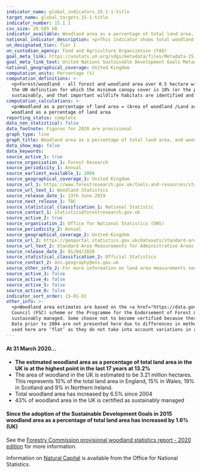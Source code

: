 ```yaml
---
indicator_name: global_indicators.15-1-1-title
target_name: global_targets.15-1-title
indicator_number: 15.1.1
csv_size: 20.505 kB
indicator_available: Woodland area as a percentage of total land area, and woodland area certified as sustainably managed as a percentage of total land area
national_indicator_description: <p>This indicator shows total woodland area as a percentage of land area, and the area of woodland that is certified against agreed environmental standards as a percentage of land area. 
un_designated_tier: Tier I
un_custodian_agency: Food and Agriculture Organization (FAO)
goal_meta_link: https://unstats.un.org/sdgs/metadata/files/Metadata-15-01-01.pdf
goal_meta_link_text: United Nations Sustainable Development Goals Metadata (PDF 379 KB)
national_geographical_coverage: United Kingdom
computation_units: Percentage (%)
computation_definitions: >-
  <p>Forest/woodland - all forest and woodland area over 0.5 hectare with a minimum of 20% canopy cover (25% in Northern Ireland) (or the potential to achieve it) and a minimum width of 20 metres, including areas of new planting, clearfell, windblow and restocked areas. This differs from
  the UN definition for which the minimum canopy cover is 10% (or the potential to achieve it) <p>Woodland certification - Woodland certification assesses management practices against agreed environmental standards. Certification requires that wood products are harvested legally and
  sustainably, and that important wildlife habitats are identified and are not negatively impacted by management.  Woodland certification schemes promote good forest practice and are used to demonstrate that wood or wood products come from well-managed forests.
computation_calculations: >-
  <p>Woodland as a percentage of land area = (Area of woodland /Land area ) * 100 <p> Certified woodland as a percentage of land area = (Area of certified woodland / Land area) * 100 <p> Non-certified woodland as a percentage of land area = Woodland as a percentage of land area - Certified
  woodland as a percentage of land area
reporting_status: complete
data_non_statistical: false
data_footnote: Figures for 2020 are provisional
graph_type: line
graph_title: Woodland area as a percentage of total land area, and woodland area certified as sustainably managed as a percentage of total land area 
data_show_map: false
data_keywords:  
source_active_1: true
source_organisation_1: Forest Research
source_periodicity_1: Annual
source_earliest_available_1: 2004
source_geographical_coverage_1: United Kingdom
source_url_1: https://www.forestresearch.gov.uk/tools-and-resources/statistics/statistics-by-topic/woodland-statistics/
source_url_text_1: Woodland Statistics
source_release_date_1: 13th June 2019
source_next_release_1: TBC
source_statistical_classification_1: National Statistic 
source_contact_1: statistics@forestresearch.gov.uk
source_active_2: true
source_organisation_2: Office for National Statistics (ONS)
source_periodicity_2: Annual
source_geographical_coverage_2: United Kingdom
source_url_2: https://geoportal.statistics.gov.uk/datasets/standard-area-measurements-2019-for-administrative-areas-in-the-united-kingdom
source_url_text_2: Standard Area Measurements for Administrative Areas (2019)
source_release_date_2: 01/04/2020
source_statistical_classification_2: Official Statistics
source_contact_2: ons.geography@ons.gov.uk
source_other_info_2: For more information on land area measurements see the  Standard Area Measurements User Guide 2019, found in the zip file in the link to the data source.
source_active_3: false
source_active_4: false
source_active_5: false
source_active_6: false
indicator_sort_order: 15-01-01
other_info: >-
  <p>Woodland area estimates are based on the <a href="https://data.gov.uk/dataset/cd748245-e68c-41e4-bb1a-4728bc64163c/national-forest-inventory-woodland-england-2018">National Forest Inventory (NFI) Woodland map</a>. <p>All certified woodland is certified under the Forest Stewardship
  Council (FSC) scheme or the Programme for the Endorsement of Forest Certification (PEFC) scheme, with many woodlands certified under both. Certified woodland areas are often used as an indicator of sustainable forest management, however, woodland that is not certified may also be
  sustainably managed. Some choose not to become certified because there is a cost involved in getting certified and there may be little incentive for woodland owners to get their woodlands certified if timber production is not a major objective.<p>Certification in the UK began in 1996.
  Data prior to 2004 are not presented here due to differences in methodology, which mean the data are not directly comparable.<p>New certificates may relate to existing woodland that was not previously certified, or to newly planted areas. <p>The land area and forest area measurements
  used here are ‘flat’ as they do not take into account variations in relief e.g. mountains and valleys. <p> Data follows the UN specification for this indicator. This indicator has been identified in collaboration with topic experts.
---
```

####  **At 31 March 2020...**

<ul>
<li><strong>The estimated woodland area as a percentage of total land area in the UK is at the highest point in the last 17 years at 13.2%</strong></li>
<li>The area of woodland in the UK is estimated to be 3.21 million hectares. This represents 10% of the total land area in England, 15% in Wales, 19% in Scotland and 9% in Northern Ireland.</li>
<li>Total woodland area has increased by 6.5% since 2004</li>
<li>43% of woodland area in the UK is certified as sustainably managed</li>
</ul>

#### **Since the adoption of the Sustainable Development Goals in 2015 woodland area as a percentage of total land area has increased by 1.6% (UK)**

See the [Forestry Commission provisional woodland statistics report - 2020 edition](https://www.forestresearch.gov.uk/tools-and-resources/statistics/statistics-by-topic/woodland-statistics/) for more information.

Information on [Natural Capital](https://www.ons.gov.uk/economy/environmentalaccounts/bulletins/uknaturalcapital/landandhabitatecosystemaccounts#ecosystem-accounts-for-woodland/) is available from the Office for National Statistics.